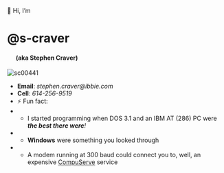 👋 Hi, I’m <H1>**@s-craver**<H4>&nbsp;&nbsp;&nbsp;&nbsp;&nbsp;
(aka Stephen Craver)</H4></H1>
![sc00441](https://github.com/user-attachments/assets/207e38d8-34a9-4901-8997-d5110bd9d229)

- **Email**:  _stephen.craver@ibbie.com_
- **Cell**:   _614-256-9519_
- ⚡ Fun fact:
- - I started programming when DOS 3.1 and an IBM AT (286) PC were _**the best there were**!_
- - **Windows** were something you looked through
- - A modem running at 300 baud could connect you to, well, an expensive [CompuServe](https://en.wikipedia.org/wiki/CompuServe) service
<!---
s-craver/s-craver is a ✨ special ✨ repository because its `README.md` (this file) appears on your GitHub profile.
You can click the Preview link to take a look at your changes.
--->
